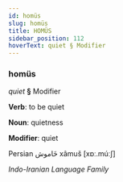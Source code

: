 ```yaml
---
id: homüs
slug: homüs
title: HOMÜS
sidebar_position: 112
hoverText: quiet § Modifier
---
```


### homüs

*quiet* **§** Modifier

**Verb**: to be quiet

**Noun**: quietness

**Modifier**: quiet

Persian خَاموش xâmuš [xɒː.múːʃ]

*Indo-Iranian Language Family*